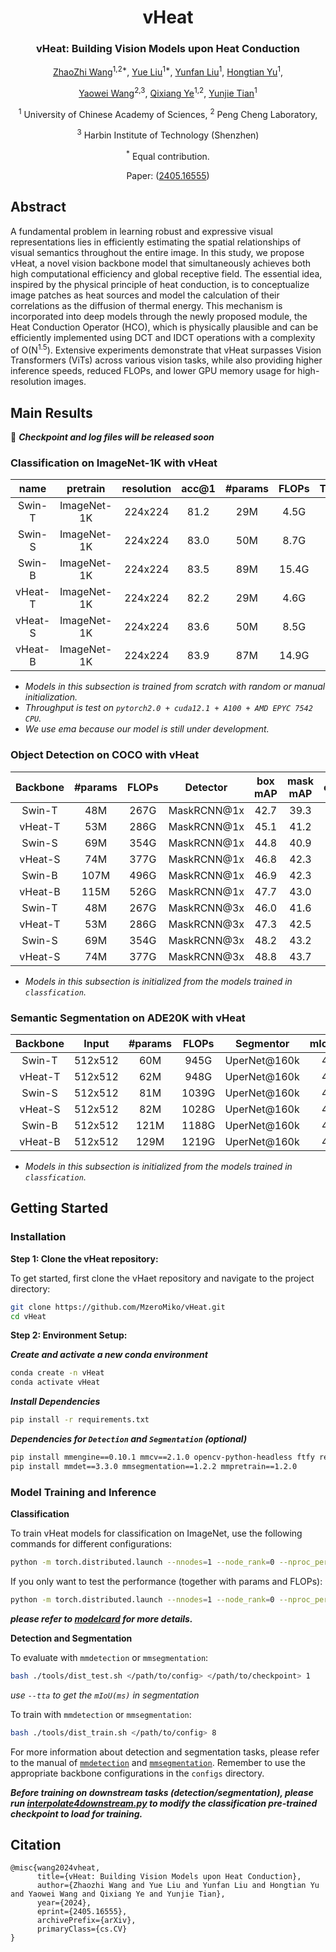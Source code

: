 
<div align="center">
<h1>vHeat</h1>
<h3>vHeat: Building Vision Models upon Heat Conduction</h3>

[ZhaoZhi Wang](https://scholar.google.com/citations?user=CkDanj8AAAAJ&hl=zh-CN&oi=ao)<sup>1,2*</sup>, [Yue Liu](https://github.com/MzeroMiko)<sup>1*</sup>, [Yunfan Liu](https://scholar.google.com.hk/citations?user=YPL33G0AAAAJ&hl=zh-CN&oi=ao)<sup>1</sup>, [Hongtian Yu](https://github.com/yuhongtian17)<sup>1</sup>, 

[Yaowei Wang](https://scholar.google.com.hk/citations?user=o_DllmIAAAAJ&hl=zh-CN&oi=ao)<sup>2,3</sup>, [Qixiang Ye](https://scholar.google.com.hk/citations?user=tjEfgsEAAAAJ&hl=zh-CN&oi=ao)<sup>1,2</sup>, [Yunjie Tian](https://sunsmarterjie.github.io/)<sup>1</sup>

<sup>1</sup> University of Chinese Academy of Sciences, <sup>2</sup> Peng Cheng Laboratory,

<sup>3</sup> Harbin Institute of Technology (Shenzhen)

<sup>*</sup> Equal contribution.

Paper: ([2405.16555](https://arxiv.org/pdf/2405.16555))

</div>

## Abstract
A fundamental problem in learning robust and expressive visual representations lies in efficiently estimating the spatial relationships of visual semantics throughout the entire image. In this study, we propose vHeat, a novel vision backbone model that simultaneously achieves both high computational efficiency and global receptive field. The essential idea, inspired by the physical principle of heat conduction, is to conceptualize image patches as heat sources and model the calculation of their correlations as the diffusion of thermal energy. This mechanism is incorporated into deep models through the newly proposed module, the Heat Conduction Operator (HCO), which is physically plausible and can be efficiently implemented using DCT and IDCT operations with a complexity of O(N<sup>1.5</sup>). Extensive experiments demonstrate that vHeat surpasses Vision Transformers (ViTs) across various vision tasks, while also providing higher inference speeds, reduced FLOPs, and lower GPU memory usage for high-resolution images. 

## Main Results

:book: 
***Checkpoint and log files will be released soon***

### **Classification on ImageNet-1K with vHeat**

| name | pretrain | resolution |acc@1 | #params | FLOPs | Throughput | configs/logs/ckpts |
| :---: | :---: | :---: | :---: | :---: | :---: | :---: | :---:|
| Swin-T | ImageNet-1K | 224x224 | 81.2 | 29M | 4.5G | 1244 | 
| Swin-S | ImageNet-1K | 224x224 | 83.0 | 50M | 8.7G | 728 |
| Swin-B | ImageNet-1K | 224x224 | 83.5 | 89M | 15.4G | 458 |
| vHeat-T | ImageNet-1K | 224x224 | 82.2 | 29M | 4.6G | 1514 | [config](classification/configs/vHeat/vHeat_tiny_224.yaml)/[log](https://github.com/MzeroMiko/vHeat/releases/download/vheatcls/vHeat_tiny.txt)/[ckpt](https://github.com/MzeroMiko/vHeat/releases/download/vheatcls/vHeat_tiny.pth) |
| vHeat-S | ImageNet-1K | 224x224 | 83.6 | 50M | 8.5G | 945 | [config](classification/configs/vHeat/vHeat_small_224.yaml)/[log](https://github.com/MzeroMiko/vHeat/releases/download/vheatcls/vHeat_small.txt)/[ckpt](https://github.com/MzeroMiko/vHeat/releases/download/vheatcls/vHeat_small.pth) |
| vHeat-B | ImageNet-1K | 224x224 | 83.9 | 87M | 14.9G | 661 | [config](classification/configs/vHeat/vHeat_base_224.yaml)/[log](https://github.com/MzeroMiko/vHeat/releases/download/vheatcls/vHeat_base.txt)/[ckpt](https://github.com/MzeroMiko/vHeat/releases/download/vheatcls/vHeat_base.pth) |

* *Models in this subsection is trained from scratch with random or manual initialization.*
* *Throughput is test on `pytorch2.0 + cuda12.1 + A100 + AMD EPYC 7542 CPU`.*
* *We use ema because our model is still under development.*

### **Object Detection on COCO with vHeat**
  
| Backbone | #params | FLOPs | Detector | box mAP | mask mAP | configs/logs/ckpts |
| :---: | :---: | :---: | :---: | :---: | :---: |:---: |
| Swin-T | 48M | 267G | MaskRCNN@1x | 42.7 | 39.3 |-- |-- |
| vHeat-T | 53M | 286G | MaskRCNN@1x | 45.1 | 41.2 | [config](detection/configs/vheat/mask_rcnn_fpn_coco_tiny.py)/[log](https://github.com/MzeroMiko/vHeat/releases/download/vheatdet/vHeat_tiny_det.log)/[ckpt](https://github.com/MzeroMiko/vHeat/releases/download/vheatdet/vHeat_tiny_det.pth) |
| Swin-S | 69M | 354G | MaskRCNN@1x | 44.8 | 40.9 |-- |-- |
| vHeat-S | 74M | 377G | MaskRCNN@1x | 46.8 | 42.3 | [config](detection/configs/vheat/mask_rcnn_fpn_coco_small.py)/[log](https://github.com/MzeroMiko/vHeat/releases/download/vheatdet/vHeat_small_det.log)/[ckpt](https://github.com/MzeroMiko/vHeat/releases/download/vheatdet/vHeat_small_det.pth) |
| Swin-B | 107M | 496G | MaskRCNN@1x | 46.9 | 42.3 |-- |-- |
| vHeat-B | 115M | 526G | MaskRCNN@1x | 47.7 | 43.0 | [config](detection/configs/vheat/mask_rcnn_fpn_coco_base.py)/[log](#)/[ckpt](#) |
| Swin-T | 48M | 267G | MaskRCNN@3x | 46.0 | 41.6 |-- |-- |
| vHeat-T | 53M | 286G | MaskRCNN@3x | 47.3| 42.5 | [config](detection/configs/vheat/mask_rcnn_fpn_coco_tiny_ms_3x.py)/[log](https://github.com/MzeroMiko/vHeat/releases/download/vheatdet/vHeat_tiny_det_ms3x.log)/[ckpt](https://github.com/MzeroMiko/vHeat/releases/download/vheatdet/vHeat_tiny_det_ms3x.pth) |
| Swin-S | 69M | 354G | MaskRCNN@3x | 48.2 | 43.2 |-- |-- |
| vHeat-S | 74M | 377G | MaskRCNN@3x | 48.8 | 43.7 | [config](detection/configs/vheat/mask_rcnn_fpn_coco_small_ms_3x.py)/[log](https://github.com/MzeroMiko/vHeat/releases/download/vheatdet/vHeat_small_det_ms3x.log)/[ckpt](https://github.com/MzeroMiko/vHeat/releases/download/vheatdet/vHeat_small_det_ms3x.pth) |

* *Models in this subsection is initialized from the models trained in `classfication`.*


### **Semantic Segmentation on ADE20K with vHeat**

| Backbone | Input|  #params | FLOPs | Segmentor | mIoU(SS) | configs/logs/ckpts |
| :---: | :---: | :---: | :---: | :---: | :---: |:---: |
| Swin-T | 512x512 | 60M | 945G | UperNet@160k | 44.4 | -- | -- |
| vHeat-T| 512x512 | 62M | 948G | UperNet@160k | 46.9 | [config](segmentation/configs/vheat/upernet_vheat_160k_ade20k_512x512_tiny.py)/[log](#)/[ckpt](#) |
| Swin-S | 512x512 | 81M | 1039G | UperNet@160k | 47.6 | -- | -- |
| vHeat-S| 512x512 | 82M | 1028G | UperNet@160k | 49.0 |[config](segmentation/configs/vheat/upernet_vheat_160k_ade20k_512x512_small.py)/[log](#)/[ckpt](#) |
| Swin-B | 512x512 | 121M | 1188G | UperNet@160k | 48.1 |-- |
| vHeat-B| 512x512 | 129M | 1219G | UperNet@160k | 49.6 |[config](segmentation/configs/vheat/upernet_vheat_160k_ade20k_512x512_base.py)/[log](https://github.com/MzeroMiko/vHeat/releases/download/vheatseg/vHeat_base_seg.log)/[ckpt](https://github.com/MzeroMiko/vHeat/releases/download/vheatseg/vHeat_base_seg.pth) |


* *Models in this subsection is initialized from the models trained in `classfication`.*

## Getting Started
### Installation

**Step 1: Clone the vHeat repository:**

To get started, first clone the vHaet repository and navigate to the project directory:

```bash
git clone https://github.com/MzeroMiko/vHeat.git
cd vHeat
```

**Step 2: Environment Setup:**

***Create and activate a new conda environment***

```bash
conda create -n vHeat
conda activate vHeat
```

***Install Dependencies***

```bash
pip install -r requirements.txt
```

***Dependencies for `Detection` and `Segmentation` (optional)***

```bash
pip install mmengine==0.10.1 mmcv==2.1.0 opencv-python-headless ftfy regex
pip install mmdet==3.3.0 mmsegmentation==1.2.2 mmpretrain==1.2.0
```


### Model Training and Inference

**Classification**

To train vHeat models for classification on ImageNet, use the following commands for different configurations:

```bash
python -m torch.distributed.launch --nnodes=1 --node_rank=0 --nproc_per_node=16 --master_addr="127.0.0.1" --master_port=29501 main.py --cfg </path/to/config> --batch-size 128 --data-path </path/to/dataset> --output /tmp
```

If you only want to test the performance (together with params and FLOPs):

```bash
python -m torch.distributed.launch --nnodes=1 --node_rank=0 --nproc_per_node=1 --master_addr="127.0.0.1" --master_port=29501 main.py --cfg </path/to/config> --batch-size 128 --data-path </path/to/dataset> --output /tmp --resume </path/to/checkpoint> --eval --model_ema False
```

***please refer to [modelcard](./modelcard.sh) for more details.***

**Detection and Segmentation**

To evaluate with `mmdetection` or `mmsegmentation`:
```bash
bash ./tools/dist_test.sh </path/to/config> </path/to/checkpoint> 1
```
*use `--tta` to get the `mIoU(ms)` in segmentation*

To train with `mmdetection` or `mmsegmentation`:
```bash
bash ./tools/dist_train.sh </path/to/config> 8
```

For more information about detection and segmentation tasks, please refer to the manual of [`mmdetection`](https://mmdetection.readthedocs.io/en/latest/user_guides/train.html) and [`mmsegmentation`](https://mmsegmentation.readthedocs.io/en/latest/user_guides/4_train_test.html). Remember to use the appropriate backbone configurations in the `configs` directory.

***Before training on downstream tasks (detection/segmentation), please run [interpolate4downstream.py](classification/interpolate4downstream.py) to modify the classification pre-trained checkpoint to load for training.***

## Citation
```
@misc{wang2024vheat,
      title={vHeat: Building Vision Models upon Heat Conduction}, 
      author={Zhaozhi Wang and Yue Liu and Yunfan Liu and Hongtian Yu and Yaowei Wang and Qixiang Ye and Yunjie Tian},
      year={2024},
      eprint={2405.16555},
      archivePrefix={arXiv},
      primaryClass={cs.CV}
}
```

